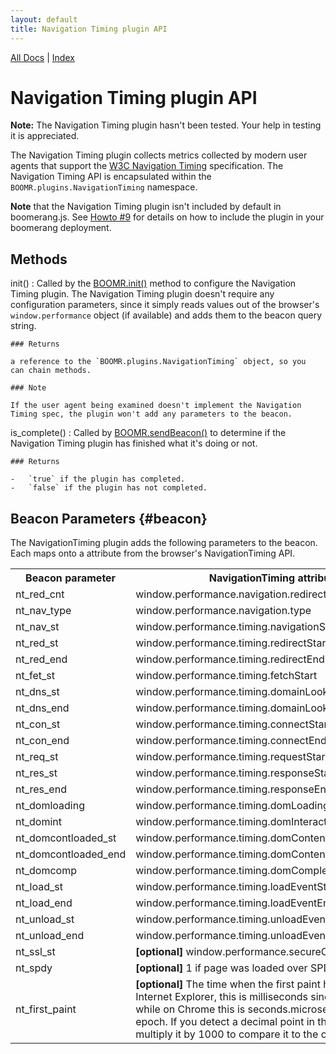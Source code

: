 ```yaml
---
layout: default
title: Navigation Timing plugin API
---
```


[All Docs](../) | [Index](index.html)

Navigation Timing plugin API
============================

**Note:** The Navigation Timing plugin hasn't been tested. Your help in
testing it is appreciated.

The Navigation Timing plugin collects metrics collected by modern user
agents that support the [W3C Navigation
Timing](http://w3c-test.org/webperf/specs/NavigationTiming/)
specification. The Navigation Timing API is encapsulated within the
`BOOMR.plugins.NavigationTiming` namespace.

**Note** that the Navigation Timing plugin isn't included by default in
boomerang.js. See [Howto \#9](../howtos/howto-9.html) for details on how
to include the plugin in your boomerang deployment.

Methods
-------

init()
:   Called by the [BOOMR.init()](BOOMR.html#init) method to configure
    the Navigation Timing plugin. The Navigation Timing plugin doesn't
    require any configuration parameters, since it simply reads values
    out of the browser's `window.performance` object (if available) and
    adds them to the beacon query string.

    ### Returns

    a reference to the `BOOMR.plugins.NavigationTiming` object, so you
    can chain methods.

    ### Note

    If the user agent being examined doesn't implement the Navigation
    Timing spec, the plugin won't add any parameters to the beacon.

is\_complete()
:   Called by [BOOMR.sendBeacon()](BOOMR.html#sendBeacon) to determine
    if the Navigation Timing plugin has finished what it's doing or not.

    ### Returns

    -   `true` if the plugin has completed.
    -   `false` if the plugin has not completed.

Beacon Parameters {#beacon}
-----------------

The NavigationTiming plugin adds the following parameters to the beacon.
Each maps onto a attribute from the browser's NavigationTiming API.

<table>
  <tr>
    <th>Beacon parameter</th>
    <th>NavigationTiming attribute</th>
  </tr>
  <tr><td>nt_red_cnt</td><td>window.performance.navigation.redirectCount</td></tr>
  <tr><td>nt_nav_type</td><td>window.performance.navigation.type</td></tr>
  <tr><td>nt_nav_st</td><td>window.performance.timing.navigationStart</td></tr>
  <tr><td>nt_red_st</td><td>window.performance.timing.redirectStart</td></tr>
  <tr><td>nt_red_end</td><td>window.performance.timing.redirectEnd</td></tr>
  <tr><td>nt_fet_st</td><td>window.performance.timing.fetchStart</td></tr>
  <tr><td>nt_dns_st</td><td>window.performance.timing.domainLookupStart</td></tr>
  <tr><td>nt_dns_end</td><td>window.performance.timing.domainLookupEnd</td></tr>
  <tr><td>nt_con_st</td><td>window.performance.timing.connectStart</td></tr>
  <tr><td>nt_con_end</td><td>window.performance.timing.connectEnd</td></tr>
  <tr><td>nt_req_st</td><td>window.performance.timing.requestStart</td></tr>
  <tr><td>nt_res_st</td><td>window.performance.timing.responseStart</td></tr>
  <tr><td>nt_res_end</td><td>window.performance.timing.responseEnd</td></tr>
  <tr><td>nt_domloading</td><td>window.performance.timing.domLoading</td></tr>
  <tr><td>nt_domint</td><td>window.performance.timing.domInteractive</td></tr>
  <tr><td>nt_domcontloaded_st</td><td>window.performance.timing.domContentLoadedEventStart</td></tr>
  <tr><td>nt_domcontloaded_end</td><td>window.performance.timing.domContentLoadedEventEnd</td></tr>
  <tr><td>nt_domcomp</td><td>window.performance.timing.domComplete</td></tr>
  <tr><td>nt_load_st</td><td>window.performance.timing.loadEventStart</td></tr>
  <tr><td>nt_load_end</td><td>window.performance.timing.loadEventEnd</td></tr>
  <tr><td>nt_unload_st</td><td>window.performance.timing.unloadEventStart</td></tr>
  <tr><td>nt_unload_end</td><td>window.performance.timing.unloadEventEnd</td></tr>
  <tr><td>nt_ssl_st</td><td><strong>[optional]</strong> window.performance.secureConnectionStart</td></tr>
  <tr><td>nt_spdy</td><td><strong>[optional]</strong> 1 if page was loaded over SPDY, 0 otherwise</td></tr>
  <tr><td>nt_first_paint</td><td><strong>[optional]</strong> The time when the first paint happened.  On Internet Explorer, this is milliseconds since the epoch, while on Chrome this is seconds.microseconds since the epoch.  If you detect a decimal point in this number, multiply it by 1000 to compare it to the other timers.</td></tr>
</table>
